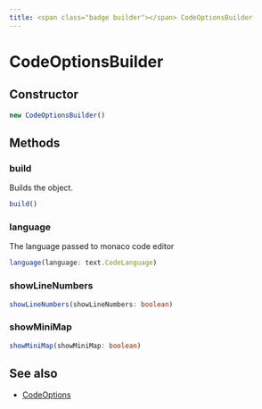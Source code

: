 ```yaml
---
title: <span class="badge builder"></span> CodeOptionsBuilder
---
```

# <span class="badge builder"></span> CodeOptionsBuilder

## Constructor

```typescript
new CodeOptionsBuilder()
```
## Methods

### <span class="badge object-method"></span> build

Builds the object.

```typescript
build()
```

### <span class="badge object-method"></span> language

The language passed to monaco code editor

```typescript
language(language: text.CodeLanguage)
```

### <span class="badge object-method"></span> showLineNumbers

```typescript
showLineNumbers(showLineNumbers: boolean)
```

### <span class="badge object-method"></span> showMiniMap

```typescript
showMiniMap(showMiniMap: boolean)
```

## See also

 * <span class="badge object-type-interface"></span> [CodeOptions](./object-CodeOptions.md)
